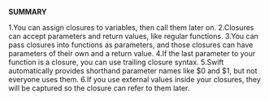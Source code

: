 **SUMMARY**

1.You can assign closures to variables, then call them later on.
2.Closures can accept parameters and return values, like regular functions.
3.You can pass closures into functions as parameters, and those closures can have parameters of their own and a return value.
4.If the last parameter to your function is a closure, you can use trailing closure syntax.
5.Swift automatically provides shorthand parameter names like $0 and $1, but not everyone uses them.
6.If you use external values inside your closures, they will be captured so the closure can refer to them later.
